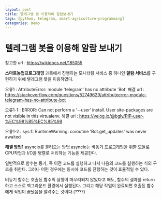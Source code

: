 ```yaml
---
layout: post
title: 텔레그램 봇 이용하여 알람보내기
tags: [python, telegram, smart-agriculture-programming]
categories: Demo
---
```


# 텔레그램 봇을 이용해 알람 보내기
참고한 url : https://wikidocs.net/185055

**스마트농업프로그래밍** 과목에서 진행하는 모니터링 서비스 중 하나인 **알람 서비스**를 구현하기 위해 
텔레그램 봇을 이용하였다.

오류1 : AttributeError: module 'telegram' has no attribute 'Bot'
해결 url : https://stackoverflow.com/questions/52749629/attributeerror-module-telegram-has-no-attribute-bot

오류1-1 : ERROR: Can not perform a '--user' install. User site-packages are not visible in this virtualenv.
해결 url : https://velog.io/@bgly/PIP-user-%EC%98%B5%EC%85%98

오류1-2 : sys:1: RuntimeWarning: coroutine 'Bot.get_updates' was never awaited

**해결 방법1** 
asyncio를 불러오는 방법
asyncio는 비동기 프로그래밍을 위한 모듈로 CPU작업과 I/O을 병렬로 처리하는 기능을 제공한다.

일반적으로 함수는 동기, 즉 이전 코드를 실행하고 나서 다음의 코드를 실행하는 식의 구조를 취한다.
그러나 어떤 경우에는 동시에 코드를 진행하는 것이 효율적일 수 있다.

비동기 함수는 호출된 함수의 실행이 마무리되지 않았다고 해도, 함수의 결과를 return하고 스스로 백그라운드 환경에서
실행된다. 그리고 해당 작업이 완료되면 호출된 함수에게 작업이 끝났음을 알려주는 것이다.(????)











